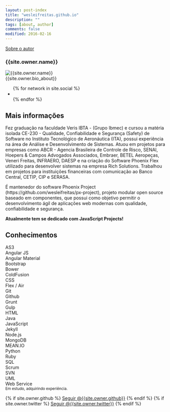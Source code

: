 ```yaml
---
layout: post-index
title: "wesleifreitas.github.io"
description: ""
tags: [about, author]
comments: false
modified: 2016-02-16
---
```


<div class="read-more" ng-cloak>
  <div class="read-more-header">
    <a href="{{ site.owner.site }}" class="read-more-btn">Sobre o autor</a>
  </div><!-- /.read-more-header -->
  <div class="read-more-content author-info">
    <h3>{{site.owner.name}}</h3>
    <div class="author-container">
      <img class="author-img" src="{{site.url}}/{{site.owner.avatar}}" alt="{{site.owner.name}}" />
      <div class="author-bio">{{site.owner.bio_about}}</div>
    </div>
    <div class="author-share">
      <ul class="list-inline social-buttons">
        {% for network in site.social %}
          <li><a href="{{ network.url }}" target="_blank"><i class="fa fa-{{ network.title }} fa-fw"></i></a></li>
        {% endfor %}
      </ul>      
    </div>
    <h2><i class="fa fa-caret-down"></i> Mais informações</h2>
    <div>
      <p class="content-justify">Fez graduação na faculdade Veris IBTA - (Grupo Ibmec) e cursou a matéria isolada CE-230 - Qualidade, Confiabilidade e Segurança (Safety) de Software no Instituto Tecnológico de Aeronáutica (ITA), possui experiência na área de Análise e Desenvolvimento de Sistemas. Atuou em projetos para empresas como ABCR - Agencia Brasileira de Controle de Risco, SENAI, Hoepers & Campos Advogados Associados, Embraer, BETEL Aeropeças, Veneri Freitas, INFRAERO, DAESP e na criação do Software Phoenix Flex utilizado para desenvolver sistemas na empresa Rich Solutions. Trabalhou em projetos para instituições financeiras com comunicação ao Banco Central, CETIP, CIP e SERASA.</p>
      <p class="content-justify">É mantenedor do software Phoenix Project (https://github.com/wesleifreitas/px-project), projeto modular open source baseado em componentes, que possui como objetivo permitir o desenvolvimento ágil de aplicações web modernas com qualidade, confiabilidade e segurança.</p>
      <p class="content-justify"><strong>Atualmente tem se dedicado com JavaScript Projects!</strong></p>
    </div>
    <h2>Conhecimentos</h2>
    <div layout="row" layout-align="start" layout-wrap layout-padding>
      <div flex="20" flex-xs="50">AS3</div>
      <div flex="20" flex-xs="50">Angular JS</div>
      <div flex="20" flex-xs="50">Angular Material</div>
      <div flex="20" flex-xs="50">Bootstrap</div>
      <div flex="20" flex-xs="50">Bower</div>
      <div flex="20" flex-xs="50">ColdFusion</div>
      <div flex="20" flex-xs="50">CSS</div>
      <div flex="20" flex-xs="50">Flex / Air</div>
      <div flex="20" flex-xs="50">Git</div>
      <div flex="20" flex-xs="50">Github</div>
      <div flex="20" flex-xs="50">Grunt</div>
      <div flex="20" flex-xs="50">Gulp</div>
      <div flex="20" flex-xs="50">HTML</div>
      <div flex="20" flex-xs="50">Java</div>
      <div flex="20" flex-xs="50">JavaScript</div>
      <div flex="20" flex-xs="50">Jekyll</div>
      <div flex="20" flex-xs="50">Node.js <i class="fa fa-book"></i></div>
      <div flex="20" flex-xs="50">MongoDB <i class="fa fa-book"></i></div>
      <div flex="20" flex-xs="50">MEAN.IO <i class="fa fa-book"></i></div>
      <div flex="20" flex-xs="50">Python <i class="fa fa-book"></i></div>
      <div flex="20" flex-xs="50">Ruby <i class="fa fa-book"></i></div>
      <div flex="20" flex-xs="50">SQL</div>
      <div flex="20" flex-xs="50">Scrum</div>
      <div flex="20" flex-xs="50">SVN</div>
      <div flex="20" flex-xs="50">UML</div>
      <div flex="20" flex-xs="50">Web Service</div>
    </div>   
    <div layout="row" flex="100" layout-padding layout-wrap layout-fill>
      <md-whiteframe class="md-whiteframe-1dp" flex="100" layout layout-align="center center">
        <span><small><i class="fa fa-book"></i> Em estudo, adquirindo experiência.</small></span>
      </md-whiteframe>
     </div>
     <p>
       {% if site.owner.github %}
          <a aria-label="Seguir @{{site.owner.github}} on GitHub" data-style="mega" href="https://github.com/{{site.owner.github}}" class="github-button">Seguir @{{site.owner.github}}</a>
        {% endif %}
        {% if site.owner.twitter %}
          <a href="https://twitter.com/{{site.owner.twitter}}" class="twitter-follow-button" data-show-count="false" data-size="large" data-lang="pt">Seguir @{{site.owner.twitter}}</a>
        {% endif %}
      </p>
  </div> 
  <!--
  <footer class="entry-meta">
    {% if page.modified %}<span>Atualizado em <span class=""><time datetime="{{ page.modified }}">          
      {% assign m = page.modified | date: "%-m" %}            
      {{ page.modified | date: "%-d" }}
      {% case m %}
        {% when '1' %}Janeiro
        {% when '2' %}Fevereiro
        {% when '3' %}Março
        {% when '4' %}Abril
        {% when '5' %}Maio
        {% when '6' %}Junnho
        {% when '7' %}Julho
        {% when '8' %}Agosto
        {% when '9' %}Setembro
        {% when '10' %}Outubro
        {% when '11' %}Novembro
        {% when '12' %}Dezembro
      {% endcase %}
      {{ page.modified | date: "%Y" }}
    </time></span></span>
    <span class="author vcard"><span class="fn">{{ site.owner.name }}</span></span>{% endif %}        
  </footer>
  -->  
</div>